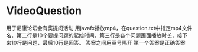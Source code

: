 # VideoQuestion
用于尼康论坛会有奖提问活动
用javafx播放mp4，在question.txt中指定mp4文件名，第二行是10个要提问题的起始时间，第三行是各个问题画面播放时长，接下来10行是问题，最后10行是回答。
答案之间用豆号隔开
第一个答案是正确答案
